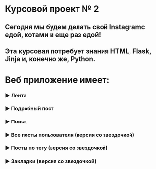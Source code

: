 # Курсовой проект № 2

## Cегодня мы будем делать свой Instagramс едой, котами и еще раз едой!
## Эта курсовая потребует знания HTML, Flask, Jinja и, конечно же, Python.

# Веб приложение имеет:

### ► Лента
### ► Подробный пост
### ► Поиск
### ► Все посты пользователя (версия со звездочкой)
### ► Посты по тегу (версия со звездочкой)
### ► Закладки (версия со звездочкой)